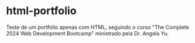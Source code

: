 # html-portfolio
Teste de um portfolio apenas com HTML, seguindo o curso "The Complete 2024 Web Development Bootcamp" ministrado pela Dr. Angela Yu.
